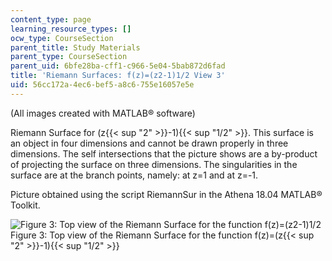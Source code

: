 ```yaml
---
content_type: page
learning_resource_types: []
ocw_type: CourseSection
parent_title: Study Materials
parent_type: CourseSection
parent_uid: 6bfe28ba-cff1-c966-5e04-5bab872d6fad
title: 'Riemann Surfaces: f(z)=(z2-1)1/2 View 3'
uid: 56cc172a-4ec6-bef5-a8c6-755e16057e5e
---
```


(All images created with MATLAB® software)

Riemann Surface for (z{{< sup "2" >}}\-1){{< sup "1/2" >}}. This surface is an object in four dimensions and cannot be drawn properly in three dimensions. The self intersections that the picture shows are a by-product of projecting the surface on three dimensions. The singularities in the surface are at the branch points, namely: at z=1 and at z=-1.

Picture obtained using the script RiemannSur in the Athena 18.04 MATLAB® Toolkit.

![Figure 3: Top view of the Riemann Surface for the function f(z)=(z2-1)1/2 ](/courses/mathematics/18-04-complex-variables-with-applications-fall-1999/study-materials/riem_sqrt_Z2m1_tvH.GIF)  
Figure 3: Top view of the Riemann Surface for the function f(z)=(z{{< sup "2" >}}\-1){{< sup "1/2" >}}